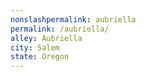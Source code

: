 ```yaml
---
﻿nonslashpermalink: aubriella
permalink: /aubriella/
alley: Aubriella
city: Salem
state: Oregon
---
```

